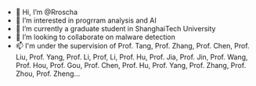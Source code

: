 - 👋 Hi, I’m @Rroscha
- 👀 I’m interested in progrram analysis and AI
- 🌱 I’m currently a graduate student in ShanghaiTech University
- 💞️ I’m looking to collaborate on malware detection
- 📫 I'm under the supervision of Prof. Tang, Prof. Zhang, Prof. Chen, Prof. Liu, Prof. Yang, Prof. Li, Prof, Li, Prof. Hu, Prof. Jia, Prof. Jin, Prof. Wang, Prof. Hou, Prof. Gou, Prof. Chen, Prof. Hu, Prof. Yang, Prof. Zhang, Prof. Zhou, Prof. Zheng...

<!---
Rroscha/Rroscha is a ✨ special ✨ repository because its `README.md` (this file) appears on your GitHub profile.
You can click the Preview link to take a look at your changes.
--->
